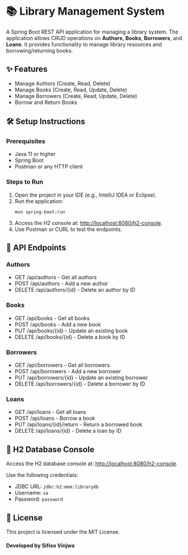 
<body>
  <h1>📚 Library Management System</h1>
  <p>
    A Spring Boot REST API application for managing a library system. The application allows CRUD operations on 
    <strong>Authors</strong>, <strong>Books</strong>, <strong>Borrowers</strong>, and <strong>Loans</strong>.
    It provides functionality to manage library resources and borrowing/returning books.
  </p>

  <h2>✨ Features</h2>
  <ul>
    <li>Manage Authors (Create, Read, Delete)</li>
    <li>Manage Books (Create, Read, Update, Delete)</li>
    <li>Manage Borrowers (Create, Read, Update, Delete)</li>
    <li>Borrow and Return Books</li>
  </ul>

  <h2>🛠️ Setup Instructions</h2>

  <h3>Prerequisites</h3>
  <ul>
    <li>Java 11 or higher</li>
    <li>Spring Boot</li>
    <li>Postman or any HTTP client</li>
  </ul>

  <h3>Steps to Run</h3>
  <ol>
    <li>Open the project in your IDE (e.g., IntelliJ IDEA or Eclipse).</li>
    <li>Run the application:
      <pre><code>mvn spring-boot:run</code></pre>
    </li>
    <li>Access the H2 console at:
      <a href="http://localhost:8080/h2-console" target="_blank">http://localhost:8080/h2-console</a>.
    </li>
    <li>Use Postman or CURL to test the endpoints.</li>
  </ol>

  <h2>🔗 API Endpoints</h2>

  <h3>Authors</h3>
  <ul>
    <li>GET /api/authors - Get all authors</li>
    <li>POST /api/authors - Add a new author</li>
    <li>DELETE /api/authors/{id} - Delete an author by ID</li>
  </ul>

  <h3>Books</h3>
  <ul>
    <li>GET /api/books - Get all books</li>
    <li>POST /api/books - Add a new book</li>
    <li>PUT /api/books/{id} - Update an existing book</li>
    <li>DELETE /api/books/{id} - Delete a book by ID</li>
  </ul>

  <h3>Borrowers</h3>
  <ul>
    <li>GET /api/borrowers - Get all borrowers</li>
    <li>POST /api/borrowers - Add a new borrower</li>
    <li>PUT /api/borrowers/{id} - Update an existing borrower</li>
    <li>DELETE /api/borrowers/{id} - Delete a borrower by ID</li>
  </ul>

  <h3>Loans</h3>
  <ul>
    <li>GET /api/loans - Get all loans</li>
    <li>POST /api/loans - Borrow a book</li>
    <li>PUT /api/loans/{id}/return - Return a borrowed book</li>
    <li>DELETE /api/loans/{id} - Delete a loan by ID</li>
  </ul>

  <h2>💾 H2 Database Console</h2>
  <p>
    Access the H2 database console at:
    <a href="http://localhost:8080/h2-console" target="_blank">http://localhost:8080/h2-console</a>.
  </p>
  <p>
    Use the following credentials:
    <ul>
      <li>JDBC URL: <code>jdbc:h2:mem:librarydb</code></li>
      <li>Username: <code>sa</code></li>
      <li>Password: <code>password</code></li>
    </ul>
  </p>

  <h2>📄 License</h2>
  <p>This project is licensed under the MIT License.</p>
  <h4>Developed by Sifiso Vinjwa <h4/>
</body>
</html>
